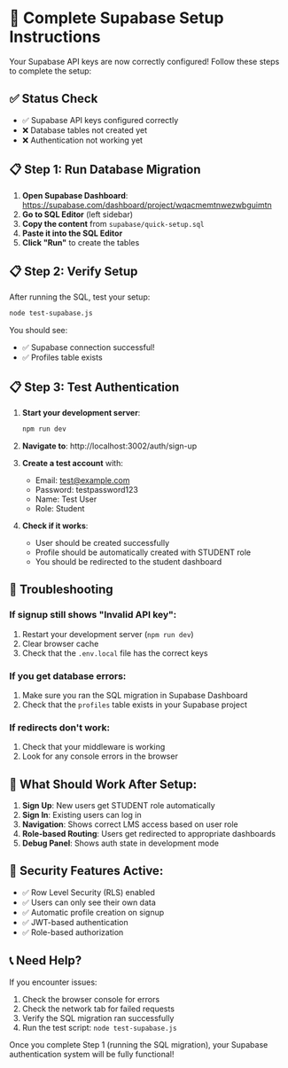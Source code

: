 # 🚀 Complete Supabase Setup Instructions

Your Supabase API keys are now correctly configured! Follow these steps to complete the setup:

## ✅ Status Check
- ✅ Supabase API keys configured correctly
- ❌ Database tables not created yet
- ❌ Authentication not working yet

## 📋 Step 1: Run Database Migration

1. **Open Supabase Dashboard**: https://supabase.com/dashboard/project/wqacmemtnwezwbguimtn
2. **Go to SQL Editor** (left sidebar)
3. **Copy the content** from `supabase/quick-setup.sql` 
4. **Paste it into the SQL Editor**
5. **Click "Run"** to create the tables

## 📋 Step 2: Verify Setup

After running the SQL, test your setup:

```bash
node test-supabase.js
```

You should see:
- ✅ Supabase connection successful!
- ✅ Profiles table exists

## 📋 Step 3: Test Authentication

1. **Start your development server**:
   ```bash
   npm run dev
   ```

2. **Navigate to**: http://localhost:3002/auth/sign-up

3. **Create a test account** with:
   - Email: test@example.com
   - Password: testpassword123
   - Name: Test User
   - Role: Student

4. **Check if it works**:
   - User should be created successfully
   - Profile should be automatically created with STUDENT role
   - You should be redirected to the student dashboard

## 🔧 Troubleshooting

### If signup still shows "Invalid API key":
1. Restart your development server (`npm run dev`)
2. Clear browser cache
3. Check that the `.env.local` file has the correct keys

### If you get database errors:
1. Make sure you ran the SQL migration in Supabase Dashboard
2. Check that the `profiles` table exists in your Supabase project

### If redirects don't work:
1. Check that your middleware is working
2. Look for any console errors in the browser

## 🎯 What Should Work After Setup:

1. **Sign Up**: New users get STUDENT role automatically
2. **Sign In**: Existing users can log in
3. **Navigation**: Shows correct LMS access based on user role
4. **Role-based Routing**: Users get redirected to appropriate dashboards
5. **Debug Panel**: Shows auth state in development mode

## 🔐 Security Features Active:

- ✅ Row Level Security (RLS) enabled
- ✅ Users can only see their own data
- ✅ Automatic profile creation on signup
- ✅ JWT-based authentication
- ✅ Role-based authorization

## 📞 Need Help?

If you encounter issues:
1. Check the browser console for errors
2. Check the network tab for failed requests
3. Verify the SQL migration ran successfully
4. Run the test script: `node test-supabase.js`

Once you complete Step 1 (running the SQL migration), your Supabase authentication system will be fully functional!